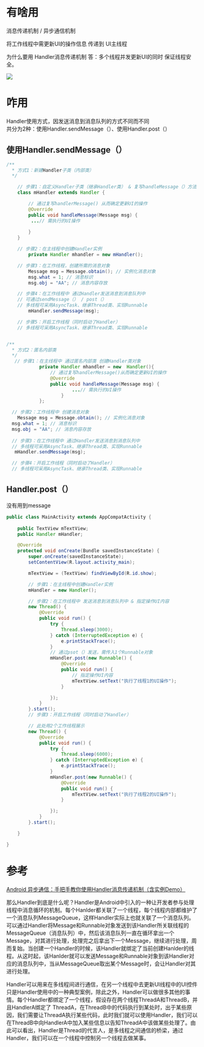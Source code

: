 

# 有啥用
消息传递机制 / 异步通信机制

将工作线程中需更新UI的操作信息 传递到 UI主线程

为什么要用 Handler消息传递机制
答：多个线程并发更新UI的同时 保证线程安全。

![](https://imgconvert.csdnimg.cn/aHR0cDovL3VwbG9hZC1pbWFnZXMuamlhbnNodS5pby91cGxvYWRfaW1hZ2VzLzk0NDM2NS03NDc5YjRhOGI4ZmU0OGJmLnBuZz9pbWFnZU1vZ3IyL2F1dG8tb3JpZW50L3N0cmlwJTdDaW1hZ2VWaWV3Mi8yL3cvMTI0MA)


# 咋用
Handler使用方式，因发送消息到消息队列的方式不同而不同  
共分为2种：使用Handler.sendMessage（）、使用Handler.post（）  

## 使用Handler.sendMessage（）
```java
/** 
  * 方式1：新建Handler子类（内部类）
  */

    // 步骤1：自定义Handler子类（继承Handler类） & 复写handleMessage（）方法
    class mHandler extends Handler {

        // 通过复写handlerMessage() 从而确定更新UI的操作
        @Override
        public void handleMessage(Message msg) {
         ...// 需执行的UI操作
            
        }
    }

    // 步骤2：在主线程中创建Handler实例
        private Handler mhandler = new mHandler();

    // 步骤3：在工作线程，创建所需的消息对象
        Message msg = Message.obtain(); // 实例化消息对象
        msg.what = 1; // 消息标识
        msg.obj = "AA"; // 消息内容存放

    // 步骤4：在工作线程中 通过Handler发送消息到消息队列中
    // 可通过sendMessage（） / post（）
    // 多线程可采用AsyncTask、继承Thread类、实现Runnable
        mHandler.sendMessage(msg);

    // 步骤5：开启工作线程（同时启动了Handler）
    // 多线程可采用AsyncTask、继承Thread类、实现Runnable


/** 
  * 方式2：匿名内部类
  */
   // 步骤1：在主线程中 通过匿名内部类 创建Handler类对象
            private Handler mhandler = new  Handler(){
                // 通过复写handlerMessage()从而确定更新UI的操作
                @Override
                public void handleMessage(Message msg) {
                        ...// 需执行的UI操作
                    }
            };

  // 步骤2：工作线程中 创建消息对象
    Message msg = Message.obtain(); // 实例化消息对象
  msg.what = 1; // 消息标识
  msg.obj = "AA"; // 消息内容存放
  
  // 步骤3：在工作线程中 通过Handler发送消息到消息队列中
  // 多线程可采用AsyncTask、继承Thread类、实现Runnable
   mHandler.sendMessage(msg);

  // 步骤4：开启工作线程（同时启动了Handler）
  // 多线程可采用AsyncTask、继承Thread类、实现Runnable

```

##  Handler.post（）
没有用到message  
```java
public class MainActivity extends AppCompatActivity {
    
    public TextView mTextView;
    public Handler mHandler;

    @Override
    protected void onCreate(Bundle savedInstanceState) {
        super.onCreate(savedInstanceState);
        setContentView(R.layout.activity_main);

        mTextView = (TextView) findViewById(R.id.show);

        // 步骤1：在主线程中创建Handler实例
        mHandler = new Handler();

        // 步骤2：在工作线程中 发送消息到消息队列中 & 指定操作UI内容
        new Thread() {
            @Override
            public void run() {
                try {
                    Thread.sleep(3000);
                } catch (InterruptedException e) {
                    e.printStackTrace();
                }
                // 通过psot（）发送，需传入1个Runnable对象
                mHandler.post(new Runnable() {
                    @Override
                    public void run() {
                        // 指定操作UI内容
                        mTextView.setText("执行了线程1的UI操作");
                    }

                });
            }
        }.start();
        // 步骤3：开启工作线程（同时启动了Handler）

        // 此处用2个工作线程展示
        new Thread() {
            @Override
            public void run() {
                try {
                    Thread.sleep(6000);
                } catch (InterruptedException e) {
                    e.printStackTrace();
                }
                mHandler.post(new Runnable() {
                    @Override
                    public void run() {
                        mTextView.setText("执行了线程2的UI操作");
                    }

                });
            }
        }.start();

    }

}
```


# 参考
[Android 异步通信：手把手教你使用Handler消息传递机制（含实例Demo）](https://blog.csdn.net/carson_ho/article/details/80305411)




那么Handler到底是什么呢？Handler是Android中引入的一种让开发者参与处理线程中消息循环的机制。每个Hanlder都关联了一个线程，每个线程内部都维护了一个消息队列MessageQueue，这样Handler实际上也就关联了一个消息队列。可以通过Handler将Message和Runnable对象发送到该Handler所关联线程的MessageQueue（消息队列）中，然后该消息队列一直在循环拿出一个Message，对其进行处理，处理完之后拿出下一个Message，继续进行处理，周而复始。当创建一个Handler的时候，该Handler就绑定了当前创建Hanlder的线程。从这时起，该Hanlder就可以发送Message和Runnable对象到该Handler对应的消息队列中，当从MessageQueue取出某个Message时，会让Handler对其进行处理。

Handler可以用来在多线程间进行通信，在另一个线程中去更新UI线程中的UI控件只是Handler使用中的一种典型案例，除此之外，Handler可以做很多其他的事情。每个Handler都绑定了一个线程，假设存在两个线程ThreadA和ThreadB，并且HandlerA绑定了 ThreadA，在ThreadB中的代码执行到某处时，出于某些原因，我们需要让ThreadA执行某些代码，此时我们就可以使用Handler，我们可以在ThreadB中向HandlerA中加入某些信息以告知ThreadA中该做某些处理了。由此可以看出，Handler是Thread的代言人，是多线程之间通信的桥梁，通过Handler，我们可以在一个线程中控制另一个线程去做某事。
